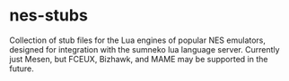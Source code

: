 # nes-stubs

Collection of stub files for the Lua engines of popular NES emulators, designed for integration with the sumneko lua language server. Currently just Mesen, but FCEUX, Bizhawk, and MAME may be supported in the future.
